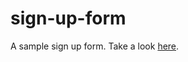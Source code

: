 # sign-up-form
A sample sign up form. Take a look [here](https://triangular100.github.io/sign-up-form/).